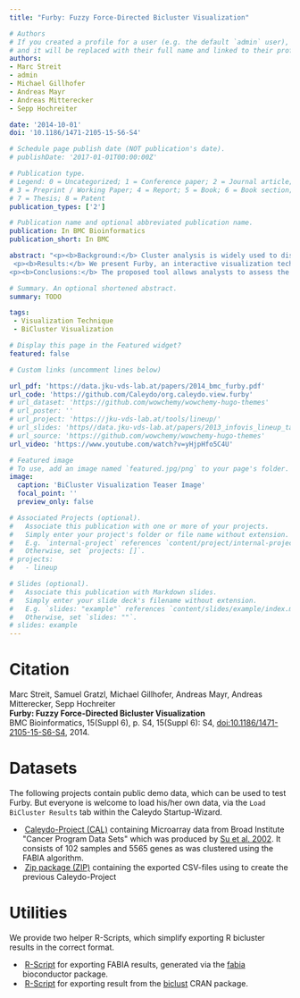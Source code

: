```yaml
---
title: "Furby: Fuzzy Force-Directed Bicluster Visualization"

# Authors
# If you created a profile for a user (e.g. the default `admin` user), write the username (folder name) here
# and it will be replaced with their full name and linked to their profile.
authors:
- Marc Streit
- admin
- Michael Gillhofer
- Andreas Mayr
- Andreas Mitterecker
- Sepp Hochreiter

date: '2014-10-01'
doi: '10.1186/1471-2105-15-S6-S4'

# Schedule page publish date (NOT publication's date).
# publishDate: '2017-01-01T00:00:00Z'

# Publication type.
# Legend: 0 = Uncategorized; 1 = Conference paper; 2 = Journal article;
# 3 = Preprint / Working Paper; 4 = Report; 5 = Book; 6 = Book section;
# 7 = Thesis; 8 = Patent
publication_types: ['2']

# Publication name and optional abbreviated publication name.
publication: In BMC Bioinformatics
publication_short: In BMC

abstract: "<p><b>Background:</b> Cluster analysis is widely used to discover patterns in multi-dimensional data. Clustered heatmaps are the standard technique for visualizing one-way and two-way clustering results. In clustered heatmaps, rows and/or columns are reordered, resulting in a representation that shows the clusters as contiguous blocks. However, for biclustering results, where clusters can overlap, it is not possible to reorder the matrix in this way without duplicating rows and/or columns.</p>
 <p><b>Results:</b> We present Furby, an interactive visualization technique for analyzing biclustering results. Our contribution is twofold. First, the technique provides an overview of a biclustering result, showing the actual data that forms the individual clusters together with the information which rows and columns they share. Second, for fuzzy clustering results, the proposed technique additionally enables analysts to interactively set the thresholds that transform the fuzzy (soft) clustering into hard clusters that can then be investigated using heatmaps or bar charts. Changes in the membership value thresholds are immediately reflected in the visualization. We demonstrate the value of Furby by loading biclustering results applied to a multi-tissue dataset into the visualization.</p>
<p><b>Conclusions:</b> The proposed tool allows analysts to assess the overall quality of a biclustering result. Based on this high-level overview, analysts can then interactively explore the individual biclusters in detail. This novel way of handling fuzzy clustering results also supports analysts in finding the optimal thresholds that lead to the best clusters.</p>"

# Summary. An optional shortened abstract.
summary: TODO

tags:
 - Visualization Technique
 - BiCluster Visualization

# Display this page in the Featured widget?
featured: false

# Custom links (uncomment lines below)

url_pdf: 'https://data.jku-vds-lab.at/papers/2014_bmc_furby.pdf'
url_code: 'https://github.com/Caleydo/org.caleydo.view.furby'
# url_dataset: 'https://github.com/wowchemy/wowchemy-hugo-themes'
# url_poster: ''
# url_project: 'https://jku-vds-lab.at/tools/lineup/'
# url_slides: 'https//data.jku-vds-lab.at/papers/2013_infovis_lineup_talk.pdf'
# url_source: 'https://github.com/wowchemy/wowchemy-hugo-themes'
url_video: 'https://www.youtube.com/watch?v=yHjpHfo5C4U'

# Featured image
# To use, add an image named `featured.jpg/png` to your page's folder.
image:
  caption: 'BiCluster Visualization Teaser Image'
  focal_point: ''
  preview_only: false

# Associated Projects (optional).
#   Associate this publication with one or more of your projects.
#   Simply enter your project's folder or file name without extension.
#   E.g. `internal-project` references `content/project/internal-project/index.md`.
#   Otherwise, set `projects: []`.
# projects:
#   - lineup

# Slides (optional).
#   Associate this publication with Markdown slides.
#   Simply enter your slide deck's filename without extension.
#   E.g. `slides: "example"` references `content/slides/example/index.md`.
#   Otherwise, set `slides: ""`.
# slides: example
---
```


# Citation

Marc Streit, Samuel Gratzl, Michael Gillhofer, Andreas Mayr, Andreas Mitterecker, Sepp Hochreiter <br>
**Furby: Fuzzy Force-Directed Bicluster Visualization** <br>
BMC Bioinformatics, 15(Suppl 6), p. S4, 15(Suppl 6): S4, [doi:10.1186/1471-2105-15-S6-S4](https://dx.doi.org/10.1186/1471-2105-15-S6-S4), 2014.


Datasets
========

The following projects contain public demo data, which can be used to test Furby. But everyone is welcome to load his/her own data, via the `Load BiCluster Results` tab within the Caleydo Startup-Wizard.

* <i class="fa fa-download"></i>&nbsp;[Caleydo-Project (CAL)](https://data.jku-vds-lab.at/papers/2014_bmc_furby_multi_tissue_fabia20.cal) containing Microarray data from Broad Institute "Cancer Program Data Sets" which was produced by [Su et al. 2002](https://www.broadinstitute.org/cgi-bin/cancer/datasets.cgi). It consists of 102 samples and 5565 genes as was clustered using the FABIA algorithm.
* <i class="fa fa-download"></i>&nbsp;[Zip package (ZIP)](https://data.jku-vds-lab.at/papers/2014_bmc_furby_multi_tissue_fabia20.zip) containing the exported CSV-files using to create the previous Caleydo-Project

Utilities
=========

We provide two helper R-Scripts, which simplify exporting R bicluster results in the correct format.

* <i class="fa fa-download"></i>&nbsp;[R-Script](https://data.jku-vds-lab.at/papers/2014_bmc_furby_export_fabia.R) for exporting FABIA results, generated via the [fabia](https://www.bioconductor.org/packages/2.12/bioc/html/fabia.html) bioconductor package.
* <i class="fa fa-download"></i>&nbsp;[R-Script](https://data.jku-vds-lab.at/papers/2014_bmc_furby_export_biclust.R) for exporting result from the [biclust](https://cran.r-project.org/web/packages/biclust/index.html) CRAN package.
